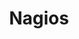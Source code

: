 ---
draft: false
title: Nagios
content:
  id: nagios
  name: Nagios
  logo: /images/hosting-and-infrastructure/monitoring/nagios/logo.png
  website: https://www.nagios.org/
  iframe_website: /website-iframe/hosting-and-infrastructure/monitoring/nagios
  dashboardImage: /images/hosting-and-infrastructure/monitoring/nagios/screenshot-1.png
  short_description: The Industry Standard In IT Infrastructure Monitoring
  description: Nagios provides monitoring of all mission-critical infrastructure components including applications, services, operating systems, network protocols, systems metrics, and network infrastructure. Hundreds of third-party addons provide for monitoring of virtually all in-house and external applications, services, and systems.
  features:
    - title: Architectural Overview
      description: Nagios Core has been designed with a focused, extensible architecture that is designed for flexibility and scalability. It provides several APIs to allow its feature-set to be easily extended through additional addons. This architecture has proved to be successful and has spawned the creation of thousands of addon projects that extend its core feature set.
    - title: General Scope
      description: The scope of Nagios Core is primarily focused the duties of check scheduling, check execution, check processing, event handling, and alerting. Performing checks, sending notifications, processing performance data, and many other tasks are generally out-of-scope for Nagios Core and are handled by other Nagios projects.
    - title: Frontends
      description: Nagios Core has historically and still does ship with a default CGI interface. The CGIs provide Nagios users with the basic functionality required to view and manage elements that are monitored by Nagios Core. The CGIs have become the standard Nagios Core interface and are often used as an API by many Nagios extensions. Many users deploy additional frontends to customize the look, feel, and functionality of their Nagios UI. Nagios V-Shell is a new frontend that is currently being developed as the official PHP frontend to Nagios Core.
    - title: Extended Features
      description: There is a rich variety of addons that provide additional features that are out-of-scope for Nagios Core itself, including configuration frontends, performance graphing, auto-discovery, and distributed monitoring, among others. These features are implemented in different Nagios projects, which are developed independently and can be found at Nagios Exchange.
  screenshots:
    - /images/hosting-and-infrastructure/monitoring/nagios/screenshot-1.png
    - /images/hosting-and-infrastructure/monitoring/nagios/screenshot-2.png
---